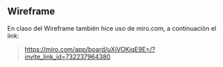 ## Wireframe

En claso del Wireframe también hice uso de miro.com, a continuación el link:

>https://miro.com/app/board/uXjVOKjqE9E=/?invite_link_id=732237964380